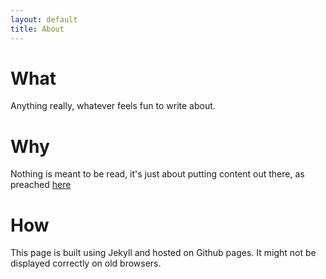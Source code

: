 ```yaml
---
layout: default
title: About
---
```


# What

Anything really, whatever feels fun to write about.

# Why

Nothing is meant to be read, it's just about putting content out there, as preached [here](https://www.preetamnath.com/blog/why-you-should-write)

# How

This page is built using Jekyll and hosted on Github pages. It might not be displayed correctly on old browsers.
